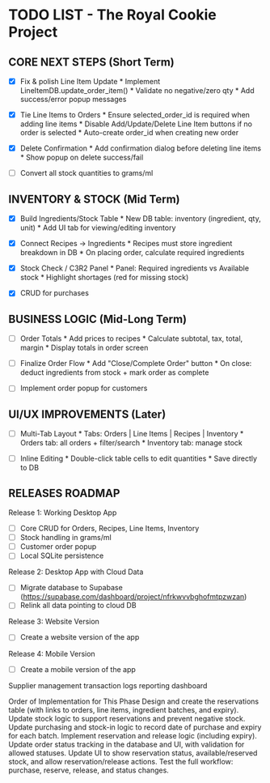 TODO LIST - The Royal Cookie Project
===================================

CORE NEXT STEPS (Short Term)
----------------------------
- [x] Fix & polish Line Item Update
      * Implement LineItemDB.update_order_item()
      * Validate no negative/zero qty
      * Add success/error popup messages
- [x] Tie Line Items to Orders
      * Ensure selected_order_id is required when adding line items
      * Disable Add/Update/Delete Line Item buttons if no order is selected
      * Auto-create order_id when creating new order
- [x] Delete Confirmation
      * Add confirmation dialog before deleting line items
      * Show popup on delete success/fail
- [ ] Convert all stock quantities to grams/ml


INVENTORY & STOCK (Mid Term)
----------------------------
- [x] Build Ingredients/Stock Table
      * New DB table: inventory (ingredient, qty, unit)
      * Add UI tab for viewing/editing inventory
- [X] Connect Recipes → Ingredients
      * Recipes must store ingredient breakdown in DB
      * On placing order, calculate required ingredients
- [X] Stock Check / C3R2 Panel
      * Panel: Required ingredients vs Available stock
      * Highlight shortages (red for missing stock)
- [X] CRUD for purchases


BUSINESS LOGIC (Mid-Long Term)
------------------------------
- [ ] Order Totals
      * Add prices to recipes
      * Calculate subtotal, tax, total, margin
      * Display totals in order screen
- [ ] Finalize Order Flow
      * Add "Close/Complete Order" button
      * On close: deduct ingredients from stock + mark order as complete
- [ ] Implement order popup for customers


UI/UX IMPROVEMENTS (Later)
--------------------------
- [ ] Multi-Tab Layout
      * Tabs: Orders | Line Items | Recipes | Inventory
      * Orders tab: all orders + filter/search
      * Inventory tab: manage stock
- [ ] Inline Editing
      * Double-click table cells to edit quantities
      * Save directly to DB


RELEASES ROADMAP
----------------
Release 1: Working Desktop App
- [ ] Core CRUD for Orders, Recipes, Line Items, Inventory
- [ ] Stock handling in grams/ml
- [ ] Customer order popup
- [ ] Local SQLite persistence

Release 2: Desktop App with Cloud Data
- [ ] Migrate database to Supabase (https://supabase.com/dashboard/project/nfrkwvvbghofmtpzwzan)
- [ ] Relink all data pointing to cloud DB

Release 3: Website Version
- [ ] Create a website version of the app

Release 4: Mobile Version
- [ ] Create a mobile version of the app



Supplier management
transaction logs
reporting dashboard

Order of Implementation for This Phase
Design and create the reservations table (with links to orders, line items, ingredient batches, and expiry).
Update stock logic to support reservations and prevent negative stock.
Update purchasing and stock-in logic to record date of purchase and expiry for each batch.
Implement reservation and release logic (including expiry).
Update order status tracking in the database and UI, with validation for allowed statuses.
Update UI to show reservation status, available/reserved stock, and allow reservation/release actions.
Test the full workflow: purchase, reserve, release, and status changes.